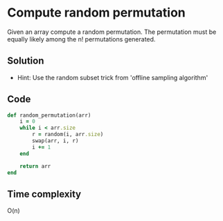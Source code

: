 # Compute random permutation
Given an array compute a random permutation. The permutation must be equally likely
among the n! permutations generated.

## Solution
- Hint: Use the random subset trick from 'offline sampling algorithm'

## Code
```ruby
def random_permutation(arr)
    i = 0
    while i < arr.size
        r = random(i, arr.size)
        swap(arr, i, r)
        i += 1
    end

    return arr
end
```

## Time complexity
O(n)
